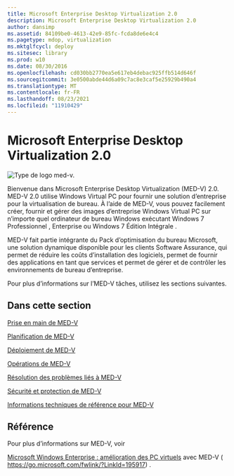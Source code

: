 ```yaml
---
title: Microsoft Enterprise Desktop Virtualization 2.0
description: Microsoft Enterprise Desktop Virtualization 2.0
author: dansimp
ms.assetid: 84109be0-4613-42e9-85fc-fcda8de6e4c4
ms.pagetype: mdop, virtualization
ms.mktglfcycl: deploy
ms.sitesec: library
ms.prod: w10
ms.date: 08/30/2016
ms.openlocfilehash: cd030bb2770ea5e617eb4debac925ffb514d646f
ms.sourcegitcommit: 3e0500abde44d6a09c7ac8e3caf5e25929b490a4
ms.translationtype: MT
ms.contentlocale: fr-FR
ms.lasthandoff: 08/23/2021
ms.locfileid: "11910429"
---
```

# <a name="microsoft-enterprise-desktop-virtualization-20"></a>Microsoft Enterprise Desktop Virtualization 2.0


![Type de logo med-v.](images/med-v2logo.gif)

Bienvenue dans Microsoft Enterprise Desktop Virtualization (MED-V) 2.0. MED-V 2.0 utilise Windows Virtual PC pour fournir une solution d’entreprise pour la virtualisation de bureau. À l’aide de MED-V, vous pouvez facilement créer, fournir et gérer des images d’entreprise Windows Virtual PC sur n’importe quel ordinateur de bureau Windows exécutant Windows 7 Professionnel , Enterprise ou Windows 7 Édition Intégrale .

MED-V fait partie intégrante du Pack d’optimisation du bureau Microsoft, une solution dynamique disponible pour les clients Software Assurance, qui permet de réduire les coûts d’installation des logiciels, permet de fournir des applications en tant que services et permet de gérer et de contrôler les environnements de bureau d’entreprise.

Pour plus d’informations sur l’MED-V tâches, utilisez les sections suivantes.

## <a name="in-this-section"></a>Dans cette section


[Prise en main de MED-V](getting-started-with-med-vmedv2.md)

[Planification de MED-V](planning-for-med-v.md)

[Déploiement de MED-V](deployment-of-med-v.md)

[Opérations de MED-V](operations-for-med-v.md)

[Résolution des problèmes liés à MED-V](troubleshooting-med-vmedv2.md)

[Sécurité et protection de MED-V](security-and-protection-for-med-v.md)

[Informations techniques de référence pour MED-V](technical-reference-for-med-v.md)

## <a name="reference"></a>Référence


Pour plus d’informations sur MED-V, voir

[Microsoft Windows Enterprise : amélioration des PC virtuels](https://go.microsoft.com/fwlink/?LinkId=195917) avec MED-V ( https://go.microsoft.com/fwlink/?LinkId=195917) .

 

 





